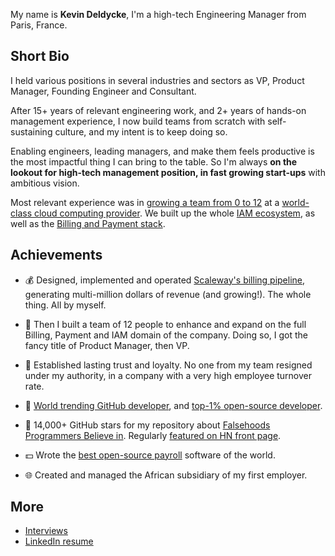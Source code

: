 My name is **Kevin Deldycke**, I'm a high-tech Engineering Manager from Paris, France.


## Short Bio

I held various positions in several industries and sectors as VP, Product Manager, Founding Engineer and Consultant.

After 15+ years of relevant engineering work, and 2+ years of hands-on management experience, I now build teams from scratch with self-sustaining culture, and my intent is to keep doing so.

Enabling engineers, leading managers, and make them feels productive is the most impactful thing I can bring to the table. So I'm always **on the lookout for high-tech management position, in fast growing start-ups** with ambitious vision.

Most relevant experience was in [growing a team from 0 to 12](https://devtomanager.com/interviews/kevin-deldycke/) at a [world-class cloud computing provider](https://scaleway.com). We built up the whole [IAM ecosystem](https://github.com/kdeldycke/awesome-iam), as well as the [Billing and Payment stack](https://github.com/kdeldycke/awesome-billing).


## Achievements

- 💰 Designed, implemented and operated [Scaleway's billing
pipeline](https://scaleway.com/faq/billing/), generating
multi-million dollars of revenue (and growing!). The whole
thing. All by myself.

- 🚀 Then I built a team of 12 people to enhance and expand on the full Billing, Payment and IAM domain of the company. Doing so, I got the fancy title of Product Manager, then VP.

- 🤝 Established lasting trust and loyalty. No one from my team resigned under my authority, in a company with a very high employee turnover rate.

- 🥇 [World trending GitHub
developer](https://kevin.deldycke.com/2017/04/github-top-developer/), and [top-1% open-source
developer](https://kevin.deldycke.com/2011/03/top-1-percent-open-source-developer/).

- 🌟 14,000+ GitHub stars for my repository about [Falsehoods Programmers Believe
in](https://github.com/kdeldycke/awesome-falsehood). Regularly [featured on HN front page](https://github.com/kdeldycke/awesome-falsehood/blob/main/assets/in-the-media.md).

- 💵 Wrote the [best open-source
payroll](https://kevin.deldycke.com/2008/06/best-open-source-payroll-software/)
software of the world.

- 🌐 Created and managed the African subsidiary of my first employer.


## More

* [Interviews](https://kevin.deldycke.com/about/#interviews)
* [LinkedIn resume](https://www.linkedin.com/in/kevindeldycke/)
